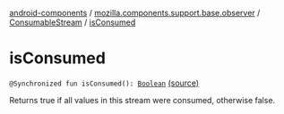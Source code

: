 [android-components](../../index.md) / [mozilla.components.support.base.observer](../index.md) / [ConsumableStream](index.md) / [isConsumed](./is-consumed.md)

# isConsumed

`@Synchronized fun isConsumed(): `[`Boolean`](https://kotlinlang.org/api/latest/jvm/stdlib/kotlin/-boolean/index.html) [(source)](https://github.com/mozilla-mobile/android-components/blob/master/components/support/base/src/main/java/mozilla/components/support/base/observer/Consumable.kt#L194)

Returns true if all values in this stream were consumed, otherwise false.

